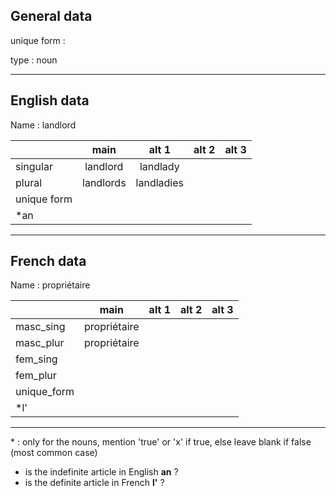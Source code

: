 ## General data

unique form :

type : noun

---

## English data

Name : landlord

|             |   main    |   alt 1    | alt 2 | alt 3 |
| :---------- | :-------: | :--------: | :---: | ----- |
| singular    | landlord  |  landlady  |       |       |
| plural      | landlords | landladies |       |       |
| unique form |           |            |       |       |
| \*an        |           |            |       |       |

---

## French data

Name : propriétaire

|             |     main     | alt 1 | alt 2 | alt 3 |
| :---------- | :----------: | :---: | :---: | :---: |
| masc_sing   | propriétaire |       |       |       |
| masc_plur   | propriétaire |       |       |       |
| fem_sing    |              |       |       |       |
| fem_plur    |              |       |       |       |
| unique_form |              |       |       |       |
| \*l'        |              |       |       |       |

---

\* : only for the nouns, mention 'true' or 'x' if true, else leave blank if false (most common case)

- is the indefinite article in English **an** ?
- is the definite article in French **l'** ?
